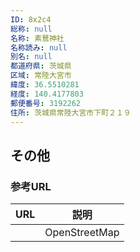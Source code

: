 ```yaml
---
ID: 8x2c4
総称: null
名称: 素鵞神社
名称読み: null
別名: null
都道府県: 茨城県
区域: 常陸大宮市
緯度: 36.5510281
経度: 140.4177803
郵便番号: 3192262
住所: 茨城県常陸大宮市下町２１９
---
```


## その他

### 参考URL

| URL | 説明          |
| --- | ------------- |
|     | OpenStreetMap |

